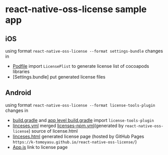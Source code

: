 # react-native-oss-license sample app
## iOS
using format `react-native-oss-license --format settings-bundle`
changes in
- [Podfile](LicenseSample/ios/Podfile)
import `LicensePlist` to generate license list of cocoapods libraries
- [Settings.bundle]
put generated license files

## Android
using format `react-native-oss-license --format license-tools-plugin`
changes in
- [build.gradle](LicenseSample/android/build.gradle) and [app level build.gradle](LicenseSample/android/app/build.gradle)
import `license-tools-plugin`
- [linceses.yml](LicenseSample/android/app/licenses.yml)
merged [licenses-npm.yml](LicenseSample/android/app/licenses-npm.yml)(generated by `react-native-oss-license`) source of license.html
- [linceses.html](LicenseSample/android/app/src/main/assets/licenses.html)
generated license page
(hosted by GitHub Pages `https://k-tomoyasu.github.io/react-native-oss-license/`)
- [App.js](LicenseSample/App.js)
link to license page